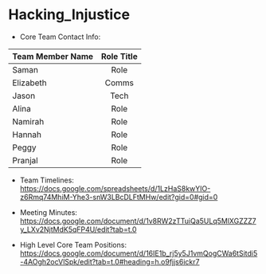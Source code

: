 # Hacking_Injustice

 - Core Team Contact Info:

| Team Member Name | Role Title |
| :--- | :----: |
| Saman | Role |
| Elizabeth | Comms |
| Jason | Tech |
| Alina | Role |
| Namirah | Role |
| Hannah | Role |
| Peggy | Role |
| Pranjal | Role |


- Team Timelines:
https://docs.google.com/spreadsheets/d/1LzHaS8kwYIO-z6Rmq74MhiM-Yhe3-snW3LBcDLFtMHw/edit?gid=0#gid=0

- Meeting Minutes:
https://docs.google.com/document/d/1v8RW2zTTuiQa5ULq5MlXGZZZ7y_LXv2NjtMdK5qFP4U/edit?tab=t.0

- High Level Core Team Positions:
https://docs.google.com/document/d/16IE1b_rj5y5J1vmQogCWa6tSitdi5-4AOgh2ocVlSpk/edit?tab=t.0#heading=h.o9fjjs6ickr7

